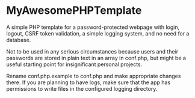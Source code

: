 # MyAwesomePHPTemplate
A simple PHP template for a password-protected webpage with login, logout, CSRF token validation, a simple logging system, and no need for a database.

Not to be used in any serious circumstances because users and their passwords are stored in plain text in an array in conf.php, but might be a useful starting point for insignificant personal projects.

Rename conf.php.example to conf.php and make appropriate changes there. If you are planning to have logs, make sure that the app has permissions to write files in the configured logging directory.